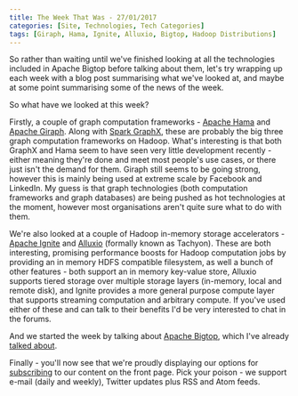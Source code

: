 ```yaml
---
title: The Week That Was - 27/01/2017
categories: [Site, Technologies, Tech Categories]
tags: [Giraph, Hama, Ignite, Alluxio, Bigtop, Hadoop Distributions]
---
```

So rather than waiting until we've finished looking at all the technologies included in Apache Bigtop before talking about them, let's try wrapping up each week with a blog post summarising what we've looked at, and maybe at some point summarising some of the news of the week.
<!--more-->

So what have we looked at this week?

Firstly, a couple of graph computation frameworks - [Apache Hama](/technologies/apache-hama/) and [Apache Giraph](/technologies/apache-giraph).  Along with [Spark GraphX](/technologies/apache-spark/graphx/), these are probably the big three graph computation frameworks on Hadoop.  What's interesting is that both GraphX and Hama seem to have seen very little development recently - either meaning they're done and meet most people's use cases, or there just isn't the demand for them.  Giraph still seems to be going strong, however this is mainly being used at extreme scale by Facebook and LinkedIn.  My guess is that graph technologies (both computation frameworks and graph databases) are being pushed as hot technologies at the moment, however most organisations aren't quite sure what to do with them.

We're also looked at a couple of Hadoop in-memory storage accelerators - [Apache Ignite](/technologies/apache-ignite) and [Alluxio](/technologies/alluxio) (formally known as Tachyon).  These are both interesting, promising performance boosts for Hadoop computation jobs by providing an in memory HDFS compatible filesystem, as well a bunch of other features - both support an in memory key-value store, Alluxio supports tiered storage over multiple storage layers (in-memory, local and remote disk), and Ignite provides a more general purpose compute layer that supports streaming computation and arbitrary compute.  If you've used either of these and can talk to their benefits I'd be very interested to chat in the forums.

And we started the week by talking about [Apache Bigtop](/technologies/apache-bigtop), which I've already [talked about](/blog/2017/01/23/hadoop-distros-apache-bigtop/).

Finally - you'll now see that we're proudly displaying our options for [subscribing](/site/subscribe/) to our content on the front page.  Pick your poison - we support e-mail (daily and weekly), Twitter updates plus RSS and Atom feeds.